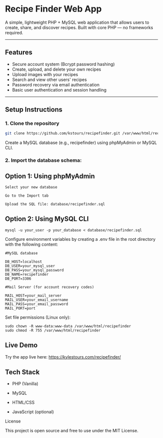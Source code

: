 # Recipe Finder Web App

A simple, lightweight PHP + MySQL web application that allows users to create, share, and discover recipes. Built with core PHP — no frameworks required.

---

## Features

- Secure account system (Bcrypt password hashing)  
- Create, upload, and delete your own recipes  
- Upload images with your recipes  
- Search and view other users' recipes  
- Password recovery via email authentication  
- Basic user authentication and session handling  

---

## Setup Instructions
### 1. Clone the repository

```bash
git clone https://github.com/kstours/recipefinder.git /var/www/html/recipefinder
```

Create a MySQL database (e.g., recipefinder) using phpMyAdmin or MySQL CLI.

### 2. Import the database schema:

## Option 1: Using phpMyAdmin

    Select your new database

    Go to the Import tab

    Upload the SQL file: database/recipefinder.sql

## Option 2: Using MySQL CLI

```mysql -u your_user -p your_database < database/recipefinder.sql```

Configure environment variables by creating a .env file in the root directory with the following content:
```
#MySQL database

DB_HOST=localhost
DB_USER=your_mysql_user
DB_PASS=your_mysql_password
DB_NAME=recipefinder
DB_PORT=3306

#Mail Server (for account recovery codes)

MAIL_HOST=your_mail_server
MAIL_USER=your_email_username
MAIL_PASS=your_email_password
MAIL_PORT=port
```
Set file permissions (Linux only):
```
sudo chown -R www-data:www-data /var/www/html/recipefinder
sudo chmod -R 755 /var/www/html/recipefinder

```


## Live Demo

Try the app live here: https://kylestours.com/recipefinder/


## Tech Stack

  -  PHP (Vanilla)

  -  MySQL

  -  HTML/CSS

  -  JavaScript (optional)

License

This project is open source and free to use under the MIT License.
